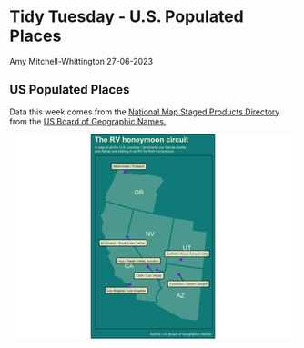 Tidy Tuesday - U.S. Populated Places
================
Amy Mitchell-Whittington
27-06-2023

## US Populated Places

Data this week comes from the [National Map Staged Products
Directory](https://prd-tnm.s3.amazonaws.com/index.html?prefix=StagedProducts/GeographicNames/)
from the [US Board of Geographic
Names.](https://www.usgs.gov/us-board-on-geographic-names/download-gnis-data)

![](27-06-2023USpopulatedplaces_files/figure-gfm/plot-1.png)<!-- -->
